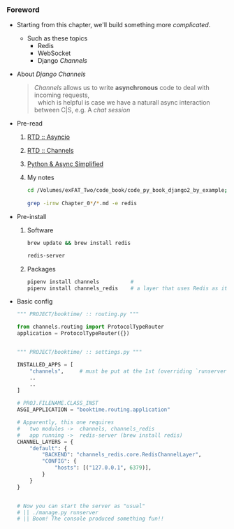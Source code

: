 ### Foreword
- Starting from this chapter, we'll build something more *complicated*.
    - Such as these topics
        - Redis
        - WebSocket
        - Django *Channels*
- About *Django Channels*
        
    > *Channels* allows us to write **asynchronous** code to deal with incoming requests,<br>
    > &nbsp;&nbsp;which is helpful is case we have a naturall async interaction between C|S, e.g. A *chat session*
    
- Pre-read
    1. [RTD :: Asyncio](https://asyncio.readthedocs.io/en/latest/getting_started.html)
    2. [RTD :: Channels](https://channels.readthedocs.io/en/latest/introduction.html#turtles-all-the-way-down)
    3. [Python & Async Simplified](https://www.aeracode.org/2018/02/19/python-async-simplified/)
    4. My notes

        ```bash
        cd /Volumes/exFAT_Two/code_book/code_py_book_django2_by_example;
      
        grep -irnw Chapter_0*/*.md -e redis
        ```
    
- Pre-install

    1. Software

        ```bash
        brew update && brew install redis
        
        redis-server
        ```
    
    2. Packages

        ```bash
        pipenv install channels          # 
        pipenv install channels_redis    # a layer that uses Redis as its backing store
        ```
    
- Basic config

    ```python
    """ PROJECT/booktime/ :: routing.py """
    
    from channels.routing import ProtocolTypeRouter
    application = ProtocolTypeRouter({})


    """ PROJECT/booktime/ :: settings.py """

    INSTALLED_APPS = [
        "channels",     # must be put at the 1st (overriding `runserver`)
        ..
        ..
    ]

    # PROJ.FILENAME.CLASS_INST
    ASGI_APPLICATION = "booktime.routing.application"

    # Apparently, this one requires 
    #   two modules ->  channels, channels_redis
    #   app running ->  redis-server (brew install redis)
    CHANNEL_LAYERS = {
        "default": {
            "BACKEND": "channels_redis.core.RedisChannelLayer",
            "CONFIG": {
                "hosts": [("127.0.0.1", 6379)],
            }
        }
    }


    # Now you can start the server as "usual"
    # || ./manage.py runserver
    # || Boom! The console produced something fun!!
    ```

    